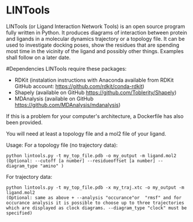 # LINTools

LINTools (or Ligand Interaction Network Tools) is an open source program fully written in Python. It produces diagrams of interaction between protein and ligands in a molecular dynamics trajectory or a topology file. It can be used to investigate docking poses, show the residues that are spending most time in the vicinity of the ligand and possibly other things. Examples shall follow on a later date.

#Dependencies
LINTools require these packages:
* RDKit (instalation instructions with Anaconda available from RDKit GitHub account: https://github.com/rdkit/conda-rdkit)
* Shapely (available on GitHub https://github.com/Toblerity/Shapely)
* MDAnalysis (available on GitHub https://github.com/MDAnalysis/mdanalysis)

If this is a problem for your computer's architecture, a Dockerfile has also been provided.

You will need at least a topology file and a mol2 file of your ligand.

Usage:
For a topology file (no trajectory data):
```
python lintools.py -t my_top_file.pdb -o my_output -m ligand.mol2
(Optional: --cutoff [a number] --residueoffset [a number] --diagram_type "amino" )
```

For trajectory data:
```
python lintools.py -t my_top_file.pdb -x my_traj.xtc -o my_output -m ligand.mol2
(Optional: same as above + --analysis "occurance"or  "rmsf" and for occurance analysis it is possible to choose up to three trajectories
which are displayed as clock diagrams. --diagram_type "clock" must be specified)
```
